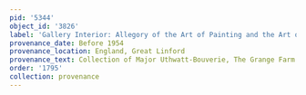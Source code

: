 ```yaml
---
pid: '5344'
object_id: '3826'
label: 'Gallery Interior: Allegory of the Art of Painting and the Art of Drawing'
provenance_date: Before 1954
provenance_location: England, Great Linford
provenance_text: Collection of Major Uthwatt-Bouverie, The Grange Farm
order: '1795'
collection: provenance
---
```

